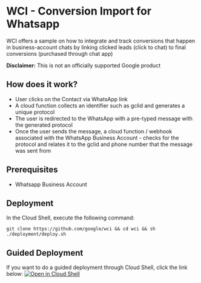 # WCI - Conversion Import for Whatsapp

WCI offers a sample on how to integrate and track conversions that happen in business-account chats by linking clicked leads (click to chat) to final conversions (purchased through chat app)

**Disclaimer:** This is not an officially supported Google product

## How does it work?
 - User clicks on the Contact via WhatsApp link
 - A cloud function collects an identifier such as gclid and generates a unique protocol
 - The user is redirected to the WhatsApp with a pre-typed message with the generated protocol
 - Once the user sends the message, a cloud function / webhook associated with the WhatsApp Business Account - checks for the protocol and relates it to the gclid and phone number that the message was sent from

## Prerequisites
 - Whatsapp Business Account

## Deployment
In the Cloud Shell, execute the following command:
``` shell
git clone https://github.com/google/wci && cd wci && sh ./deployment/deploy.sh
```

## Guided Deployment
If you want to do a guided deployment through Cloud Shell, click the link below:
[![Open in Cloud Shell](https://gstatic.com/cloudssh/images/open-btn.svg)](https://shell.cloud.google.com/cloudshell/editor?cloudshell_git_repo=https%3A%2F%2Fgithub.com%2Fgoogle%2Fwci&cloudshell_git_branch=main&cloudshell_tutorial=tutorial.md)
